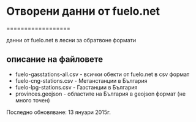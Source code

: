 # Отворени данни от fuelo.net
==================

данни от fuelo.net в лесни за обратвоне формати

описание на файловете
------------------

- fuelo-gasstations-all.csv - всички обекти от fuelo.net в csv формат
- fuelo-cng-stations.csv - Метанстанции в България
- fuelo-lpg-stations.csv -	Газстанции в България
- provinces.geojson	- областите на България в geojson формат (не много точен)

Последно обновяване: 13 януари 2015г.
